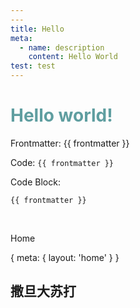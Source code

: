 ```yaml
---
---
title: Hello
meta:
  - name: description
    content: Hello World
test: test
---
```

# Hello world!

Frontmatter: {{ frontmatter }}

Code: `{{ frontmatter }}`

Code Block:
```
{{ frontmatter }}
```

<style>
h1 {
  color: cadetblue;
}
</style>

<script setup>
// import Counter2 from '../Counter2.vue'
</script>

<!-- <Counter /> -->
<br>
<!-- <Counter2 /> -->

<router-link to="/">Home</router-link>

<route>
{
  meta: {
    layout: 'home'
  }
}
</route>


<style>
h1 {
  color: cadetblue;
}
</style>

<h2>撒旦大苏打</h2>
